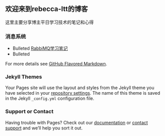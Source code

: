 ## 欢迎来到rebecca-ltt的博客

这里主要分享博主平日学习技术的笔记和心得

### 消息系统

- Bulleted
[RabbiMQ学习笔记](https://engeltt.github.io/docs/rabbitmq)
- Bulleted

For more details see [GitHub Flavored Markdown](https://guides.github.com/features/mastering-markdown/).

### Jekyll Themes

Your Pages site will use the layout and styles from the Jekyll theme you have selected in your [repository settings](https://github.com/engeltt/engeltt.github.io/settings). The name of this theme is saved in the Jekyll `_config.yml` configuration file.

### Support or Contact

Having trouble with Pages? Check out our [documentation](https://help.github.com/categories/github-pages-basics/) or [contact support](https://github.com/contact) and we’ll help you sort it out.
